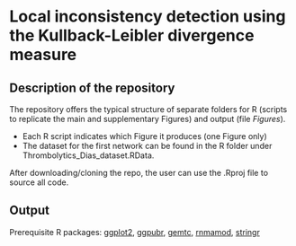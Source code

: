 # Local inconsistency detection using the Kullback-Leibler divergence measure

## Description of the repository

The repository offers the typical structure of separate folders for R (scripts to replicate the main and supplementary Figures) and output (file _Figures_). 
* Each R script indicates which Figure it produces (one Figure only)
* The dataset for the first network can be found in the R folder under Thrombolytics_Dias_dataset.RData.

After downloading/cloning the repo, the user can use the .Rproj file to source all code.

## Output 

Prerequisite R packages: 
[ggplot2](https://CRAN.R-project.org/package=ggplot2),
[ggpubr](https://cran.r-project.org/web/packages/ggpubr/),
[gemtc](https://CRAN.R-project.org/package=gemtc),
[rnmamod](https://CRAN.R-project.org/package=rnmamod),
[stringr](https://CRAN.R-project.org/package=stringr)
